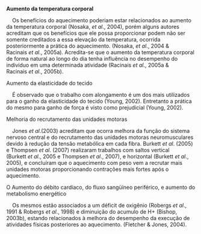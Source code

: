 **Aumento da temperatura corporal**

    Os benefícios do aquecimento poderiam estar relacionados ao aumento da temperatura corporal (Nosaka, _et al_., 2004), porém alguns autores acreditam que os benefícios que ele possa proporcionar podem não ser somente creditados a essa elevação da temperatura, ocorrida posteriormente a prática do aquecimento. (Nosaka, _et al_., 2004 & Racinais _et al_., 2005a). Acredita-se que o aumento da temperatura corporal de forma natural ao longo do dia tenha influência no desempenho do indivíduo em uma determinada atividade (Racinais _et al_., 2005a & Racinais _et al_., 2005b).

Aumento da elasticidade do tecido

    É observado que o trabalho com alongamento é um dos mais utilizados para o ganho da elasticidade do tecido (Young, 2002). Entretanto a prática do mesmo para ganho de força é visto como prejudicial (Young, 2002).

Melhoria do recrutamento das unidades motoras

    Jones _et al_.(2003) acreditam que ocorra melhora da função do sistema nervoso central e do recrutamento das unidades motoras neuromusculares devido à redução da tensão metabólica em cada fibra. Burkett _et al_. (2005) e Thompsen _et al_. (2007) realizaram trabalhos com saltos vertical (Burkett _et al_., 2005 e Thompsen _et al_., 2007), e horizontal (Burkett _et al_., 2005), e concluíram que o aquecimento com peso vem a recrutar mais unidades motoras proporcionando contrações mais fortes após o aquecimento.

O Aumento do débito cardíaco, do fluxo sangüíneo periférico, e aumento do metabolismo energético

    Os mesmos estão associados a um déficit de oxigênio (Robergs _et al_., 1991 & Robergs _et al_., 1998) e diminuição do acumulo de H+ (Bishop, 2003b), estando relacionados à melhora do desempenho da execução de atividades físicas posteriores ao aquecimento. (Fletcher & Jones, 2004).